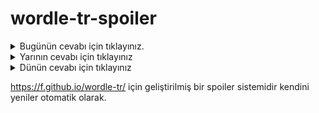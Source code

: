 # wordle-tr-spoiler

<details>
  <summary>Bugünün cevabı için tıklayınız.</summary>
  <br>
    <b> lamba </b>
</details>

<details>
  <summary>Yarının cevabı için tıklayınız</summary>
  <br>
   <b> kobay </b>
</details>

<details>
  <summary>Dünün cevabı için tıklayınız </summary>
  <br>
  <b> kendi </b>
</details>

https://f.github.io/wordle-tr/ için geliştirilmiş bir spoiler sistemidir kendini yeniler otomatik olarak.

